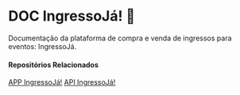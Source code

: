 # DOC IngressoJá! 📄

Documentação da plataforma de compra e venda de ingressos para eventos: IngressoJá.

#### Repositórios Relacionados

[APP IngressoJá!](https://github.com/heltonricardo/ingressoja-app)
[API IngressoJá!](https://github.com/heltonricardo/ingressoja-api)
